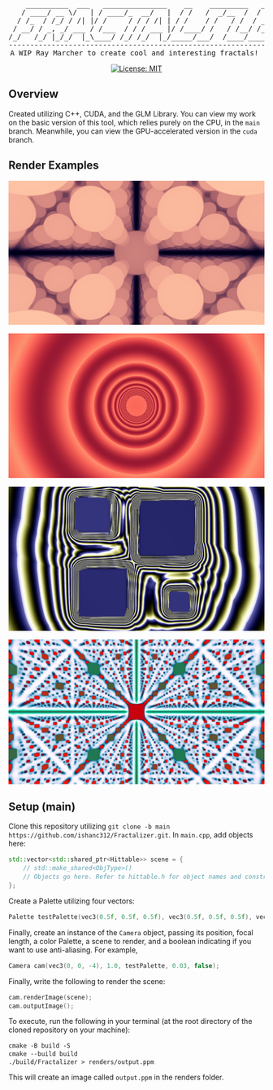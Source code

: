 <div align=center>
<pre>
    __________  ___   _______________    __    _________   __________ 
   / ____/ __ \/   | / ____/_  __/   |  / /   /  _/__  /  / ____/ __ \
  / /_  / /_/ / /| |/ /     / / / /| | / /    / /   / /  / __/ / /_/ /
 / __/ / _, _/ ___ / /___  / / / ___ |/ /____/ /   / /__/ /___/ _, _/ 
/_/   /_/ |_/_/  |_\____/ /_/ /_/  |_/_____/___/  /____/_____/_/ |_|  
--------------------------------------------------------------------------
A WIP Ray Marcher to create cool and interesting fractals! 
</pre>

[![License: MIT](https://img.shields.io/badge/License-MIT-yellow.svg)](https://opensource.org/licenses/MIT)
</div>

## Overview ##
Created utilizing C++, CUDA, and the GLM Library. You can view my work on the basic version of this tool, which relies purely on the CPU, in the `main` branch. Meanwhile, you can view the GPU-accelerated version in the `cuda` branch.

## Render Examples ##
![Purple Haze](renders/purpleHaze.png)

![Red Wine Supernova](renders/redWineSupernova.png)

![Ripple](renders/ripple.png)

![Cubes](renders/cubes.png)

## Setup (main) ##
Clone this repository utilizing `git clone -b main https://github.com/ishanc312/Fractalizer.git`. In `main.cpp`, add objects here:
```cpp
std::vector<std::shared_ptr<Hittable>> scene = {
    // std::make_shared<ObjType>()
    // Objects go here. Refer to hittable.h for object names and constructors. 
};
```
Create a Palette utilizing four vectors:
```cpp
Palette testPalette(vec3(0.5f, 0.5f, 0.5f), vec3(0.5f, 0.5f, 0.5f), vec3(1.0f, 0.7f, 0.4f), vec3(0.0f, 0.15f, 0.20f));
```
Finally, create an instance of the `Camera` object, passing its position, focal length, a color Palette, a scene to render, and a boolean indicating if you want to use anti-aliasing. For example,
```cpp
Camera cam(vec3(0, 0, -4), 1.0, testPalette, 0.03, false);
```
Finally, write the following to render the scene:
```cpp
cam.renderImage(scene);
cam.outputImage();
```

To execute, run the following in your terminal (at the root directory of the cloned repository on your machine):
```
cmake -B build -S
cmake --build build
./build/Fractalizer > renders/output.ppm
```
This will create an image called `output.ppm` in the renders folder. 

